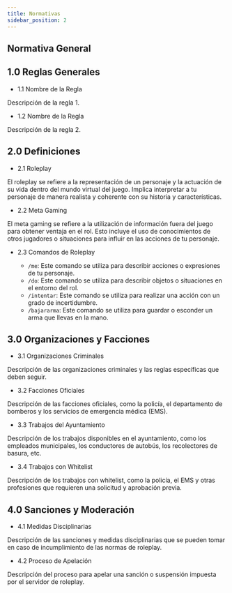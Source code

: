 ```yaml
---
title: Normativas
sidebar_position: 2
---
```


## Normativa General

## 1.0 Reglas Generales

- 1.1 Nombre de la Regla

Descripción de la regla 1.

- 1.2 Nombre de la Regla

Descripción de la regla 2.

## 2.0 Definiciones

- 2.1 Roleplay

El roleplay se refiere a la representación de un personaje y la actuación de su vida dentro del mundo virtual del juego. Implica interpretar a tu personaje de manera realista y coherente con su historia y características.

- 2.2 Meta Gaming

El meta gaming se refiere a la utilización de información fuera del juego para obtener ventaja en el rol. Esto incluye el uso de conocimientos de otros jugadores o situaciones para influir en las acciones de tu personaje.

- 2.3 Comandos de Roleplay

  - `/me`: Este comando se utiliza para describir acciones o expresiones de tu personaje.
  - `/do`: Este comando se utiliza para describir objetos o situaciones en el entorno del rol.
  - `/intentar`: Este comando se utiliza para realizar una acción con un grado de incertidumbre.
  - `/bajararma`: Este comando se utiliza para guardar o esconder un arma que llevas en la mano.

## 3.0 Organizaciones y Facciones

- 3.1 Organizaciones Criminales

Descripción de las organizaciones criminales y las reglas específicas que deben seguir.

- 3.2 Facciones Oficiales

Descripción de las facciones oficiales, como la policía, el departamento de bomberos y los servicios de emergencia médica (EMS).

- 3.3 Trabajos del Ayuntamiento

Descripción de los trabajos disponibles en el ayuntamiento, como los empleados municipales, los conductores de autobús, los recolectores de basura, etc.

- 3.4 Trabajos con Whitelist

Descripción de los trabajos con whitelist, como la policía, el EMS y otras profesiones que requieren una solicitud y aprobación previa.

## 4.0 Sanciones y Moderación

- 4.1 Medidas Disciplinarias

Descripción de las sanciones y medidas disciplinarias que se pueden tomar en caso de incumplimiento de las normas de roleplay.

- 4.2 Proceso de Apelación

Descripción del proceso para apelar una sanción o suspensión impuesta por el servidor de roleplay.
